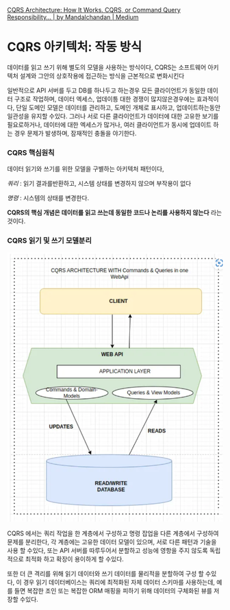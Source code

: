 [CQRS Architecture: How It Works. CQRS, or Command Query Responsibility… | by Mandalchandan | Medium](https://medium.com/@90mandalchandan/cqrs-architecture-how-it-works-5f18a36886ea)

# CQRS 아키텍처: 작동 방식

데이터를 읽고 쓰기 위해 별도의 모델을 사용하는 방식이다, CQRS는 소프트웨어 아키텍처 설계와 그안의 상호작용에 접근하는 방식을 근본적으로 변화시킨다

일반적으로 API 서버를 두고 DB를 하나두고 하는경우 모든 클라이언트가 동일한 데이터 구조로 작업하며, 데이터 엑세스, 업데이틍 대한 경쟁이 많지않은경우에는 효과적이다, 단일 도메인 모델은 데이터를 관리하고, 도메인 개체로 표시하고, 업데이트하는동안 일관성을 유지할 수있다. 그러나 서로 다른 클라이언트가 데이터에 대한 고유한 보기를 필요로하거나, 데이터에 대한 엑세스가 많거나, 여러 클라이언트가 동시에 업데이트 하는 경우 문제가 발생하며, 잠재적인 충돌을 야기한다.


### CQRS 핵심원칙

데이터 읽기와 쓰기를 위한 모델을 구별하는 아키텍처 패턴이다, 

*쿼리* : 읽기 결과를반환하고, 시스템 상태를 변경하지 않으며 부작용이 없다

*명령* : 시스템의 상태를 변경한다.

**CQRS의 핵심 개념은 데이터를 읽고 쓰는데 동일한 코드나 논리를 사용하지 않는다** 라는 것이다. 

### CQRS 읽기 및 쓰기 모델분리

![1742525950639](image/8.CQRS아키택처/1742525950639.png)

CQRS 에서는 쿼리 작업을 한 계층에서 구성하고 명령 잡업을 다른 계층에서 구성하여 문제를 분리한다, 각 계층에는 고유한 데이터 모델이 있으며, 서로 다른 패턴과 기술을 사용 할 수있다, 또는 API 서버를 따루두어서 분할하고 성능에 영항을 주지 않도록 독립적으로 최적화 하고 확장이 용이하게 할 수있다.

또한 더 큰 격리를 위해 읽기 데이터와 쓰기 데이터를 물리적을 분할하여 구성 할 수있다, 이 경우 읽기 데이터베이스는 쿼리에 최적화된 자체 데이터 스키마를 사용하는데, 예를 들면 복잡한 조인 또는 복잡한 ORM 매핑을 피하기 위해 데이터의 구체화된 뷰를 저장할 수있다.
